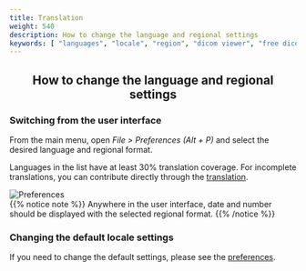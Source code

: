 ```yaml
---
title: Translation
weight: 540
description: How to change the language and regional settings
keywords: [ "languages", "locale", "region", "dicom viewer", "free dicom viewer", "open source dicom viewer", "weasis dicom viewer",  "multi-platform dicom viewer", "pacs viewer" ]
---
```


## <center>How to change the language and regional settings</center>

### Switching from the user interface
From the main menu, open _File > Preferences (Alt + P)_ and select the desired language and regional format.

Languages in the list have at least 30% translation coverage. For incomplete translations, you can contribute directly through the [translation](../../getting-started/translating).

![Preferences](/tuto/language-prefs.png?classes=shadow)
<br>
{{% notice note %}}
Anywhere in the user interface, date and number should be displayed with the selected regional format.
{{% /notice %}}

### Changing the default locale settings
If you need to change the default settings, please see the [preferences](../../basics/customize/preferences/#priority-order-for-loading-a-property).
